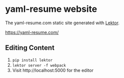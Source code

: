 # yaml-resume website

The yaml-resume.com static site generated with [Lektor](https://www.getlektor.com).

https://yaml-resume.com/

## Editing Content

1. `pip install lektor`
2. `lektor server -f webpack`
3. Visit http://localhost:5000 for the editor

